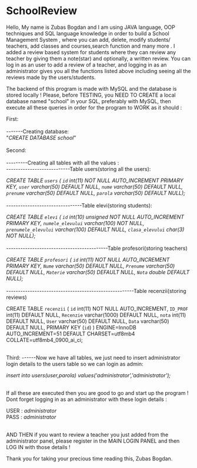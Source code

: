 # SchoolReview <html>
Hello, My name is Zubas Bogdan and
I am using JAVA language, OOP techniques and  SQL  language knowledge in order to build a School Management System , 
where you can add, delete, modify students/ teachers, add classes and courses,search function and many more . 
I added a review based system for students where they can review any teacher by giving them a note(star) and 
optionally, a written review. You can log in as an user to add a review of a teacher, and logging in as an administrator 
gives you all the functions listed above including seeing all the reviews made by the users/students.

 The backend of this program is made with MySQL and the database is stored locally ! Please, before TESTING, you NEED TO CREATE
 a local database named "school" in your SQL, preferably with MySQL, then execute all these queries in order for the program 
 to WORK as it should :
 
  First:<br/><br/>
  -------Creating database:<br/>
"<i>CREATE DATABASE school</i>"</br><br/>
 Second:<br/><br/>
---------Creating all tables with all the values :<br/>
 ---------------------------Table users(storing all the users):
 
<i>CREATE TABLE `users` (
  `id` int(11) NOT NULL AUTO_INCREMENT PRIMARY KEY,
  `user` varchar(50) DEFAULT NULL,
  `nume` varchar(50) DEFAULT NULL,
  `prenume` varchar(50) DEFAULT NULL,
  `parola` varchar(50) DEFAULT NULL);</i> <br/><br/>
  --------------------------------Table elevi(storing students):<br/>
  
  <i>CREATE TABLE `elevi` (
  `id` int(10) unsigned NOT NULL AUTO_INCREMENT PRIMARY KEY,
  `numele_elevului` varchar(100) NOT NULL,
  `prenumele_elevului` varchar(100) DEFAULT NULL,
  `clasa_elevului` char(3) NOT NULL);</i><br/><br/>
  -------------------------------------------Table profesori(storing teachers)<br/>
  
  <i>CREATE TABLE `profesori` (
  `id` int(11) NOT NULL AUTO_INCREMENT PRIMARY KEY,
  `Nume` varchar(50) DEFAULT NULL,
  `Prenume` varchar(50) DEFAULT NULL,
  `Materie` varchar(50) DEFAULT NULL,
  `Nota` double DEFAULT NULL);</i><br/><br/>
  ------------------------------------------------------Table recenzii(storing reviews)<br/>
  
   CREATE TABLE `recenzii` (
  `id` int(11) NOT NULL AUTO_INCREMENT,
  `ID_PROF` int(11) DEFAULT NULL,
  `Recenzie` varchar(1000) DEFAULT NULL,
  `nota` int(11) DEFAULT NULL,
  `User` varchar(50) DEFAULT NULL,
  `Data` varchar(50) DEFAULT NULL,
  PRIMARY KEY (`id`)
) ENGINE=InnoDB AUTO_INCREMENT=51 DEFAULT CHARSET=utf8mb4 COLLATE=utf8mb4_0900_ai_ci;<br/><br/>

Third:
------Now we have all tables, we just need to insert administrator login details to the users table so we can login as admin:<br/>

<i>insert into users(user,parola) values('administrator','administrator');</i><br/><br/>
 
 If all these are executed then you are good to go and start up the program ! Dont forget logging in as an administrator with these
 login details : <br/>
 
 USER : <i>administrator</i> <br/>
 PASS : <i>administrator</i> <br/><br/>
 
 AND THEN if you want to review a teacher you just added from the administrator panel, please register in the MAIN LOGIN PANEL and then LOG IN with those details !
 
  Thank you for taking your precious time reading this, Zubas Bogdan.
 
 <html>
